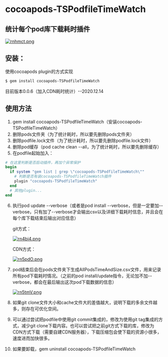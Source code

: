# cocoapods-TSPodfileTimeWatch



## 统计每个pod库下载耗时插件
[![rnhmct.png](https://s3.ax1x.com/2020/12/14/rnhmct.png)](https://imgchr.com/i/rnhmct)

## 安装：

使用cocoapods plugin的方式实现

```bash
$ gem install cocoapods-TSPodfileTimeWatch
```

目前版本0.0.6（加入CDN耗时统计）--2020.12.14

## 使用方法

1. gem install cocoapods-TSPodfileTimeWatch（安装cocoapods-TSPodfileTimeWatch）
2. 删除pods文件夹（为了统计耗时，所以要先删除pods文件夹）
3. 删除podfile.lock文件（为了统计耗时，所以要先删除podfile.lock文件）
4. 删除pod缓存（pod cache clean --all，为了统计耗时，所以要先删除缓存）
5. 在podfile起始加入：

```ruby
# 在这里判断是否启动插件，再加个异常保护
begin
  if system "gem list | grep \"cocoapods-TSPodfileTimeWatch\""
    # 判断是否有装cocoapods-TSPodfileTimeWatch插件
    plugin "cocoapods-TSPodfileTimeWatch"
  end
  # 其他plugin...
end
```

6. 执行pod update --verbose（或者是pod install --verbose，但是一定要加--verbose，只有加了--verbose才会输出csv以及详细下载耗时信息，并且会在每个库下载结束后输出对应信息）

   git方式：

   [![rn4bi4.png](https://s3.ax1x.com/2020/12/14/rn4bi4.png)](https://imgchr.com/i/rn4bi4)

   CDN方式：

   [![rn5pdO.png](https://s3.ax1x.com/2020/12/14/rn5pdO.png)](https://imgchr.com/i/rn5pdO)

7. pod结束后会在pods文件夹下生成AllPodsTimeAndSize.csv文件，用来记录所有pod下载耗时情况。（之前的pod install/update指令，无论加不加--verbose，都会在最后输出这次pod下载数据的信息）

   [![rn5tmV.png](https://s3.ax1x.com/2020/12/14/rn5tmV.png)](https://imgchr.com/i/rn5tmV)

8. 如果git clone文件大小和cache文件大的差值越大，说明下载的多余文件越多，则存在可优化空间。

9. 可以通过尝试把podfile中使用git commit集成的，修改为使用git tag集成的方式，减少git clone下载内容。也可以尝试把之前git方式下载的库，修改为CDN方式下载（需要自建CDN服务器），下载压缩包会使下载的资源小很多，速度进而加快很多。

10. 如果要卸载，gem uninstall cocoapods-TSPodfileTimeWatch
